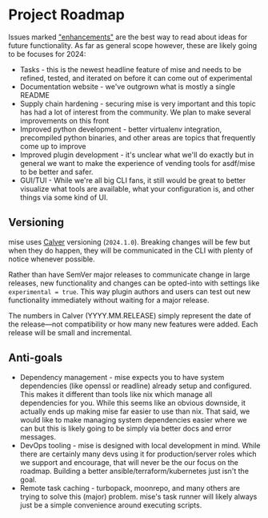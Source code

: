 # Project Roadmap

Issues
marked ["enhancements"](https://github.com/jdx/mise/issues?q=is%3Aissue+is%3Aopen+label%3Aenhancement)
are the best way to read about ideas for future
functionality. As far as general scope however, these are likely going to be focuses for 2024:

* Tasks - this is the newest headline feature of mise and needs to be refined, tested, and iterated
  on before it can come out of experimental
* Documentation website - we've outgrown what is mostly a single README
* Supply chain hardening - securing mise is very important and this topic has had a lot of interest
  from the community. We plan to make several improvements on this front
* Improved python development - better virtualenv integration, precompiled python binaries, and
  other areas are topics that frequently come up to improve
* Improved plugin development - it's unclear what we'll do exactly but in general we want to make
  the experience of vending tools for asdf/mise to be better and safer.
* GUI/TUI - While we're all big CLI fans, it still would be great to better visualize what tools are
  available, what your configuration is, and other things via some kind of UI.

## Versioning

mise uses [Calver](https://calver.org/) versioning (`2024.1.0`).
Breaking changes will be few but when they do happen,
they will be communicated in the CLI with plenty of notice whenever possible.

Rather than have SemVer major releases to communicate change in large releases,
new functionality and changes can be opted-into with settings like `experimental = true`.
This way plugin authors and users can
test out new functionality immediately without waiting for a major release.

The numbers in Calver (YYYY.MM.RELEASE) simply represent the date of the release—not compatibility
or how many new features were added.
Each release will be small and incremental.

## Anti-goals

* Dependency management - mise expects you to have system dependencies (like openssl or readline)
  already setup and configured. This makes it different than tools like nix which manage all
  dependencies for you. While this seems like an obvious downside, it actually ends up making mise
  far easier to use than nix. That said, we would like to make managing system dependencies easier
  where we can but this is likely going to be simply via better docs and error messages.
* DevOps tooling - mise is designed with local development in mind. While there are certainly many
  devs using it for production/server roles which we support and encourage, that will never be the
  our focus on the roadmap. Building a better ansible/terraform/kubernetes just isn't the goal.
* Remote task caching - turbopack, moonrepo, and many others are trying to solve this (major)
  problem. mise's task runner will likely always just be a simple convenience around executing
  scripts.
